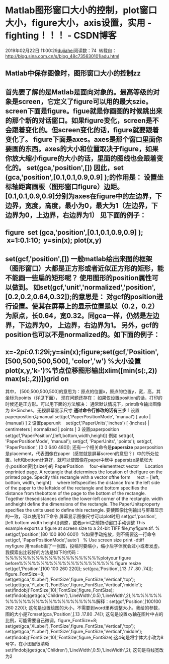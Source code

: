 # Matlab图形窗口大小的控制，plot窗口大小，figure大小，axis设置，实用 - fighting！！！ - CSDN博客
2019年02月22日 11:00:29[dujiahei](https://me.csdn.net/dujiahei)阅读数：74
 转载自：http://blog.sina.com.cn/s/blog_48c735630101iadu.html
## Matlab中保存图像时，图形窗口大小的控制zz
首先要了解的是Matlab是面向对象的。最高等级的对象是screen，它定义了figure可以用的最大szie。
screen下面是figure。figue就是你画图的时候跳出来的那个新的对话窗口。如果figure变化，screen是不会跟着变化的。但screen变化的话，figure就要跟着变化了。
figure下面是axes。axes是那个窗口里面你要画的东西。axes的大小和位置取决于figure，如果你放大缩小figure的大小的话，里面的图线也会跟着变化的。
**set(gca,'position',[])**
因此，set (gca,'position',[0.1,0.1,0.9,0.9] );的作用是：
设置坐标轴距离画板（图形窗口figure）边距。
[0.1,0.1,0.9,0.9]分别为axes在figure中的左边界，下边界，宽度，高度，最小为0，最大为1（左边界，下边界为0，上边界，右边界为1）
见下面的例子：
-----------------------------------------------------------------------------
figure
 set (gca,'position',[0.1,0.1,0.9,0.9] );
 x=1:0.1:10; 
y=sin(x);
plot(x,y)
-----------------------------------------------------------------------------
**set(gcf,'position',[])**
一般matlab绘出来图的框架（图形窗口）大都是正方形或者近似正方形的矩形，能不能画一些扁的矩形呢？
使用图形的position属性可以做到。
如set(gcf,'unit','normalized','position',[0.2,0.2,0.64,0.32]);的意思是：
对gcf的position进行设置。使其在屏幕上的显示位置是以（0.2，0.2）为原点，长0.64，宽0.32。同gca一样，仍然是左边界，下边界为0，
上边界，右边界为1。
另外，gcf的position也可以不是normalized的。如下面的例子：
-----------------------------------------------------------------------------
x=-2*pi:0.1:2*9i;y=sin(x);figure;set(gcf,'Position',[500,500,500,500], 'color','w') %大小设置plot(x,y,'k-')%节点位移图形输出xlim([min(s(:,2)) max(s(:,2))])grid on
-----------------------------------------------------------------------------
其中，
[500,500,500,500]的意思为：原点的位置x，原点的位置y，宽，高，其坐标为points（详见下面），
现在问题还存在：
如果仅设置position的话，打印的时候还是正方形。可以用下面的方法解决：
通常默认情况下，print命令输出图像为 8*5inches，无视屏幕显示尺寸
**通过命令行修改的话有三步**
1 设置paperposition为manual
set(gcf,'PaperPositionMode', 'manual')
[ auto | {manual} ]
2 设置paperunit   
set(gcf,'PaperUnits','inches')
[ {inches} | centimeters | normalized | points ]
3 设置paperposition
set(gcf,'PaperPosition',[left,bottom,width,height])
例如
set(gcf, 'PaperPositionMode', 'manual');
set(gcf, 'PaperUnits', 'points');
set(gcf, 'PaperPosition', [0 0 640 480]);
还有一个相关命令是**papersize**
paperposition是placement，代表图像在paper（感觉就是屏幕screen的意思？）中的所处位置。left和bottom计算好，就可以使图像在paper中居中
papersize是纸张大小;position要比size小的
PaperPosition
    four-elementrect vector
    Location onprinted page. A rectangle that determines the location of thefigure on the printed page. Specify this rectangle with a vector ofthe form
    rect = [left, bottom, width, height]
    where leftspecifies the distance from the left side of the paper to the leftside of the rectangle and bottom specifies the distance from thebottom of the page to the bottom of the rectangle. Together thesedistances define the lower-left corner of the rectangle. width andheight define the dimensions of the rectangle. The PaperUnitsproperty specifies the units used to define this rectangle.
要使图像比例输出与屏幕显示的一致，可以使用如下命令
屏幕显示图像尺寸可以plot时用 set(gcf,'position',[left bottom width height])调整，或者print之前拖动窗口手动调整
This example exports a figure at screen size to a 24-bit TIFF file,myfigure.tif.
% set(gcf,'position',[80 100 800 600])  %如果手动拖放，则不需要这一行命令
set(gcf, 'PaperPositionMode','auto')   % Use screen size
print -dtiff myfigure
用matlab画了一张图，投稿时要缩小，缩小后字体就会过小或者发虚。我摸索出比较好的方法是如下的代码：%%%%%%%%%%%%%%%%%%%%%%plotyour figure before%%%%%%%%%%%%%%%%%%%%%% figure resize
set(gcf,'Position',[100 100 260 220]);
set(gca,'Position',[.13 .17 .80 .74]);
figure_FontSize=8;
set(get(gca,'XLabel'),'FontSize',figure_FontSize,'Vertical','top');
set(get(gca,'YLabel'),'FontSize',figure_FontSize,'Vertical','middle');
set(findobj('FontSize',10),'FontSize',figure_FontSize);
set(findobj(get(gca,'Children'),'LineWidth',0.5),'LineWidth',2);%%%%%%%%%%%%%%%%%%%%%%%%%%%%解释：set(gcf,'Position',[100100 260 220]);
这句是设置绘图的大小，不需要到word里再调整大小。我给的参数，图的大小是7cmset(gca,'Position',[.13 .17.80 .74]);
这句是设置xy轴在图片中占的比例，可能需要自己微调。figure_FontSize=8;
set(get(gca,'XLabel'),'FontSize',figure_FontSize,'Vertical','top');
set(get(gca,'YLabel'),'FontSize',figure_FontSize,'Vertical','middle');
set(findobj('FontSize',10),'FontSize',figure_FontSize);这4句是将字体大小改为8号字，在小图里很清晰set(findobj(get(gca,'Children'),'LineWidth',0.5),'LineWidth',2);
这句是将线宽改为2
